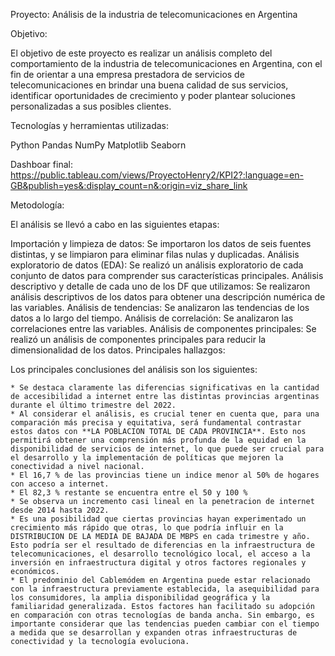 Proyecto: Análisis de la industria de telecomunicaciones en Argentina

Objetivo:

El objetivo de este proyecto es realizar un análisis completo del comportamiento de la industria de telecomunicaciones en Argentina, con el fin de orientar a una empresa prestadora de servicios de telecomunicaciones en brindar una buena calidad de sus servicios, identificar oportunidades de crecimiento y poder plantear soluciones personalizadas a sus posibles clientes.

Tecnologías y herramientas utilizadas:

Python
Pandas
NumPy
Matplotlib
Seaborn

Dashboar final: https://public.tableau.com/views/ProyectoHenry2/KPI2?:language=en-GB&publish=yes&:display_count=n&:origin=viz_share_link

Metodología:

El análisis se llevó a cabo en las siguientes etapas:

Importación y limpieza de datos: Se importaron los datos de seis fuentes distintas, y se limpiaron para eliminar filas nulas y duplicadas.
Análisis exploratorio de datos (EDA): Se realizó un análisis exploratorio de cada conjunto de datos para comprender sus características principales.
Análisis descriptivo y detalle de cada uno de los DF que utilizamos: Se realizaron análisis descriptivos de los datos para obtener una descripción numérica de las variables.
Análisis de tendencias: Se analizaron las tendencias de los datos a lo largo del tiempo.
Análisis de correlación: Se analizaron las correlaciones entre las variables.
Análisis de componentes principales: Se realizó un análisis de componentes principales para reducir la dimensionalidad de los datos.
Principales hallazgos:

Los principales conclusiones del análisis son los siguientes:

    * Se destaca claramente las diferencias significativas en la cantidad de accesibilidad a internet entre las distintas provincias argentinas durante el último trimestre del 2022.  
    * Al considerar el análisis, es crucial tener en cuenta que, para una comparación más precisa y equitativa, será fundamental contrastar estos datos con **LA POBLACION TOTAL DE CADA PROVINCIA**. Esto nos permitirá obtener una comprensión más profunda de la equidad en la disponibilidad de servicios de internet, lo que puede ser crucial para el desarrollo y la implementación de políticas que mejoren la conectividad a nivel nacional.  
    * El 16,7 % de las provincias tiene un indice menor al 50% de hogares con acceso a internet.   
    * El 82,3 % restante se encuentra entre el 50 y 100 %
    * Se observa un incremento casi lineal en la penetracion de internet desde 2014 hasta 2022.
    * Es una posibilidad que ciertas provincias hayan experimentado un crecimiento más rápido que otras, lo que podría influir en la DISTRIBUCION DE LA MEDIA DE BAJADA DE MBPS en cada trimestre y año. Esto podría ser el resultado de diferencias en la infraestructura de telecomunicaciones, el desarrollo tecnológico local, el acceso a la inversión en infraestructura digital y otros factores regionales y económicos.
    * El predominio del Cablemódem en Argentina puede estar relacionado con la infraestructura previamente establecida, la asequibilidad para los consumidores, la amplia disponibilidad geográfica y la familiaridad generalizada. Estos factores han facilitado su adopción en comparación con otras tecnologías de banda ancha. Sin embargo, es importante considerar que las tendencias pueden cambiar con el tiempo a medida que se desarrollan y expanden otras infraestructuras de conectividad y la tecnología evoluciona.

